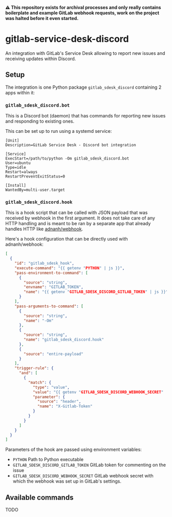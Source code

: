 **⚠️ This repository exists for archival processes and only really contains boilerplate and example GitLab webhook requests, work on the project was halted before it even started.**

# gitlab-service-desk-discord

An integration with GitLab's Service Desk allowing to report new issues
and receiving updates within Discord.

## Setup

The integration is one Python package `gitlab_sdesk_discord`
containing 2 apps within it:

### `gitlab_sdesk_discord.bot`

This is a Discord bot (daemon) that has commands for reporting new issues
and responding to existing ones.

This can be set up to run using a systemd service:

```text
[Unit]
Description=GitLab Service Desk - Discord bot integration

[Service]
ExecStart=/path/to/python -Om gitlab_sdesk_discord.bot
User=ubuntu
Type=idle
Restart=always
RestartPreventExitStatus=0

[Install]
WantedBy=multi-user.target
```

### `gitlab_sdesk_discord.hook`

This is a hook script that can be called with JSON payload that was received
by webhook in the first argument.
It does not take care of any HTTP handling and is meant to be ran by a separate app
that already handles HTTP like [adnanh/webhook](https://github.com/adnanh/webhook).

Here's a hook configuration that can be directly used with adnanh/webhook:

```json
[
  {
    "id": "gitlab_sdesk_hook",
    "execute-command": "{{ getenv "PYTHON" | js }}",
    "pass-environment-to-command": [
      {
        "source": "string",
        "envname": "GITLAB_TOKEN",
        "name": "{{ getenv "GITLAB_SDESK_DISCORD_GITLAB_TOKEN" | js }}"
      }
    ],
    "pass-arguments-to-command": [
      {
        "source": "string",
        "name": "-Om"
      },
      {
        "source": "string",
        "name": "gitlab_sdesk_discord.hook"
      },
      {
        "source": "entire-payload"
      }
    ],
    "trigger-rule": {
      "and": [
        {
          "match": {
            "type": "value",
            "value": "{{ getenv "GITLAB_SDESK_DISCORD_WEBHOOK_SECRET" | js }}",
            "parameter": {
              "source": "header",
              "name": "X-Gitlab-Token"
            }
          }
        }
      ]
    }
  }
]
```

Parameters of the hook are passed using environment variables:

- `PYTHON`
    Path to Python executable
- `GITLAB_SDESK_DISCORD_GITLAB_TOKEN`
    GitLab token for commenting on the issue
- `GITLAB_SDESK_DISCORD_WEBHOOK_SECRET`
    GitLab webhook secret with which the webhook was set up in GitLab's settings.

## Available commands

TODO
